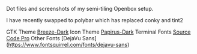 Dot files and screenshots of my semi-tiling Openbox setup.

I have recently swapped to polybar which has replaced conky and tint2

GTK Theme [Breeze-Dark](https://www.gnome-look.org/p/1197982/)
Icon Theme [Papirus-Dark](https://github.com/PapirusDevelopmentTeam/papirus-icon-theme)
Terminal Fonts [Source Code Pro](https://fonts.adobe.com/fonts/source-code-pro)
Other Fonts [DejaVu Sans] (https://www.fontsquirrel.com/fonts/dejavu-sans)
